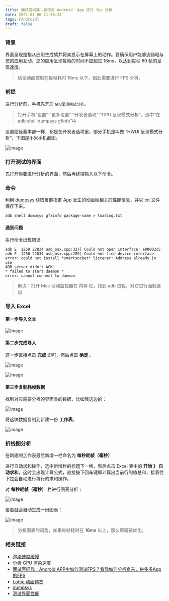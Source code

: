 ```yaml
---
title: 面试官问我：如何对 Android  App 进行 fps 分析
date: 2021-01-06 21:58:23
tags: [Android]
draft: false
---
```


### 背景

界面呈现是指从应用生成帧并将其显示在屏幕上的动作。要确保用户能够流畅地与您的应用互动，您的应用呈现每帧的时间不应超过 16ms，以达到每秒 60 帧的呈现速度。

> 结论动画控制在每帧耗时 16ms 以下，因此需要进行 FPS 分析。

### 前提

进行分析前，手机先开启 ``GPU呈现模式分析``。

> 打开手机“设置”-“更多设置”-“开发者选项”-“GPU 呈现模式分析”，选中“在adb shell dumpsys gfinfo”中

设置路径基本都一样，都是在开发者选项里，部分手机是叫做 “HWUI 呈现模式分析”，下图是小米手机截图。

![image](/images/2021/01/android_fps_01.png)

### 打开测试的界面

先打开你要进行分析的界面，然后再终端输入以下命令。

### 命令

利用 [dumpsys](https://developer.android.com/studio/command-line/dumpsys?hl=zh-cn#ui) 获取当前指定 App 发生的动画帧相关的性能信息，并以 txt 文件保存下来。

```
adb shell dumpsys gfxinfo package-name > loading.txt 
```

#### 遇到问题

执行命令出现错误

```
adb E  1250 22834 usb_osx.cpp:327] Could not open interface: e00002c5
adb E  1250 22834 usb_osx.cpp:289] Could not find device interface
error: could not install *smartsocket* listener: Address already in use
ADB server didn't ACK
* failed to start daemon *
error: cannot connect to daemon
```

> 解决：打开 Mac 活动监视器在 内存 栏，找到 adb 进程，对它进行强制退出


### 导入 Excel

#### 第一步导入文本

![image](/images/2021/01/android_fps_02.png)

#### 第二步完成导入

这一步直接点击 **完成** 即可，然后点击 **确定** 。

![image](/images/2021/01/android_fps_03.png)

![image](/images/2021/01/android_fps_04.png)

#### 第三步复制耗帧数据

找到对应需要分析的界面类的数据，比如我这边的：

![image](/images/2021/01/android_fps_05.png)

将这块数据复制到新建一份 **工作表**。

![image](/images/2021/01/android_fps_06.png)

### 折线图分析

在新建的工作表最后新增一栏命名为 **每秒耗帧（毫秒）**

进行自动求和操作，选中新增栏的标题下一格，然后点击 Excel 表中的 **开始 》 自动求和**，这时会出现计算公式，直接按下回车键即计算出当前行的值总和，接着往下拉会自动进行每行的求和操作。

对  **每秒耗帧（毫秒）** 栏进行图表分析：

![image](/images/2021/01/android_fps_07.png)

接着就会自动生成一份图表：

![image](/images/2021/01/android_fps_08.png)

> 分析图表的趋势，如果每帧耗时在 **16ms** 以上，那么即需要优化。

### 相关链接

* [渲染速度缓慢](https://developer.android.com/topic/performance/vitals/render.html)
* [分析 GPU 渲染速度](https://developer.android.com/topic/performance/rendering/inspect-gpu-rendering#profile_rendering)
* [面试官问我：Android APP中如何测试FPS？看我如何分析京东，拼多多App的FPS](https://juejin.im/post/6844904161746616334)
* [Lottie 动画预览](https://lottiefiles.com/)
* [dumpsys](https://developer.android.com/studio/command-line/dumpsys?hl=zh-cn)
* [测试界面性能](https://developer.android.com/training/testing/performance?hl=zh-cn)
